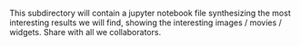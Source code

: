 This subdirectory will contain a jupyter notebook file synthesizing the most interesting results we will find, showing the interesting images / movies / widgets.
Share with all we collaborators.
